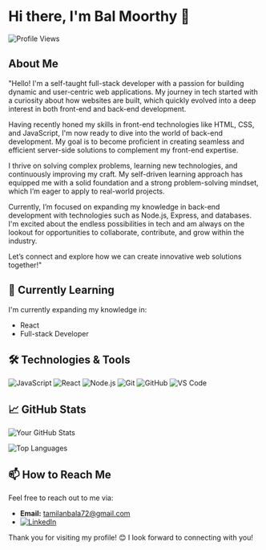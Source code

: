# Hi there, I'm Bal Moorthy 👋

![Profile Views](https://komarev.com/ghpvc/?username=Balmoorthy&color=blueviolet)

## About Me

"Hello! I'm a self-taught full-stack developer with a passion for building dynamic and user-centric web applications. My journey in tech started with a curiosity about how websites are built, which quickly evolved into a deep interest in both front-end and back-end development.

Having recently honed my skills in front-end technologies like HTML, CSS, and JavaScript, I'm now ready to dive into the world of back-end development. My goal is to become proficient in creating seamless and efficient server-side solutions to complement my front-end expertise.

I thrive on solving complex problems, learning new technologies, and continuously improving my craft. My self-driven learning approach has equipped me with a solid foundation and a strong problem-solving mindset, which I’m eager to apply to real-world projects.

Currently, I’m focused on expanding my knowledge in back-end development with technologies such as Node.js, Express, and databases. I'm excited about the endless possibilities in tech and am always on the lookout for opportunities to collaborate, contribute, and grow within the industry.

Let’s connect and explore how we can create innovative web solutions together!"

## 🌱 Currently Learning
I'm currently expanding my knowledge in:
- React
- Full-stack Developer


## 🛠️ Technologies & Tools

![JavaScript](https://img.shields.io/badge/JavaScript-F7DF1E?style=for-the-badge&logo=javascript&logoColor=black)
![React](https://img.shields.io/badge/React-20232A?style=for-the-badge&logo=react&logoColor=61DAFB)
![Node.js](https://img.shields.io/badge/Node.js-339933?style=for-the-badge&logo=nodedotjs&logoColor=white)
![Git](https://img.shields.io/badge/Git-F05032?style=for-the-badge&logo=git&logoColor=white)
![GitHub](https://img.shields.io/badge/GitHub-181717?style=for-the-badge&logo=github&logoColor=white)
![VS Code](https://img.shields.io/badge/VS%20Code-007ACC?style=for-the-badge&logo=visual-studio-code&logoColor=white)



## 📈 GitHub Stats

![Your GitHub Stats](https://github-readme-stats.vercel.app/api?username=Balmoorthy&show_icons=true&theme=radical)

![Top Languages](https://github-readme-stats.vercel.app/api/top-langs/?username=Balmoorthy&layout=compact&theme=radical)


## 📫 How to Reach Me
Feel free to reach out to me via:
- **Email:** [tamilanbala72@gmail.com](mailto:tamilanbala72@gmail.com)
- [![LinkedIn](https://img.shields.io/badge/LinkedIn-0077B5?style=for-the-badge&logo=linkedin&logoColor=white)](https://www.linkedin.com/in/bal-moorthy-a14907171/)

 
Thank you for visiting my profile! 😊 I look forward to connecting with you!
